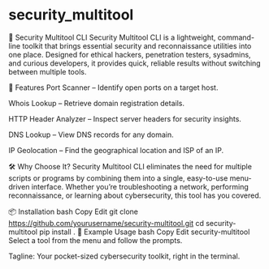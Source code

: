 # security_multitool
🔐 Security Multitool CLI
Security Multitool CLI is a lightweight, command-line toolkit that brings essential security and reconnaissance utilities into one place. Designed for ethical hackers, penetration testers, sysadmins, and curious developers, it provides quick, reliable results without switching between multiple tools.

🚀 Features
Port Scanner – Identify open ports on a target host.

Whois Lookup – Retrieve domain registration details.

HTTP Header Analyzer – Inspect server headers for security insights.

DNS Lookup – View DNS records for any domain.

IP Geolocation – Find the geographical location and ISP of an IP.

🛠 Why Choose It?
Security Multitool CLI eliminates the need for multiple scripts or programs by combining them into a single, easy-to-use menu-driven interface. Whether you’re troubleshooting a network, performing reconnaissance, or learning about cybersecurity, this tool has you covered.

📦 Installation
bash
Copy
Edit
git clone https://github.com/yourusername/security-multitool.git
cd security-multitool
pip install .
📌 Example Usage
bash
Copy
Edit
security-multitool
Select a tool from the menu and follow the prompts.

Tagline: Your pocket-sized cybersecurity toolkit, right in the terminal.
